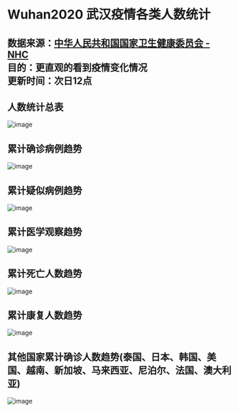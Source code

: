 # Wuhan2020  武汉疫情各类人数统计  
数据来源：[中华人民共和国国家卫生健康委员会 - NHC](http://www.nhc.gov.cn)  
目的：更直观的看到疫情变化情况  
更新时间：次日12点  
---
## 人数统计总表
![image](https://github.com/mai-lang-chai/Wuhan2020/blob/master/pic/excel.png)
## 累计确诊病例趋势
![image](https://github.com/mai-lang-chai/Wuhan2020/blob/master/pic/quezheng.png)
## 累计疑似病例趋势
![image](https://github.com/mai-lang-chai/Wuhan2020/blob/master/pic/yisi.png)
## 累计医学观察趋势
![image](https://github.com/mai-lang-chai/Wuhan2020/blob/master/pic/yixue.png)
## 累计死亡人数趋势
![image](https://github.com/mai-lang-chai/Wuhan2020/blob/master/pic/death.png)
## 累计康复人数趋势
![image](https://github.com/mai-lang-chai/Wuhan2020/blob/master/pic/kangfu.png)
## 其他国家累计确诊人数趋势(泰国、日本、韩国、美国、越南、新加坡、马来西亚、尼泊尔、法国、澳大利亚)
![image](https://github.com/mai-lang-chai/Wuhan2020/blob/master/pic/other.png)